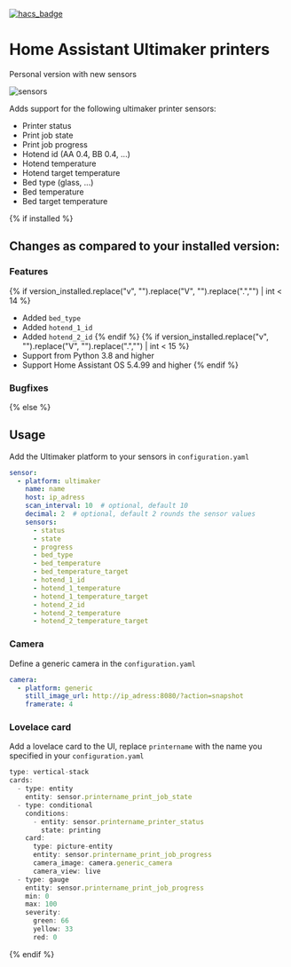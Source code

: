 [![hacs_badge](https://img.shields.io/badge/HACS-Default-orange.svg?style=for-the-badge)](https://github.com/custom-components/hacs)
# Home Assistant Ultimaker printers

Personal version with new sensors

![sensors](https://github.com/jellespijker/home-assistant-ultimaker/raw/main/resources/home-assistant-um.png)

Adds support for the following ultimaker printer sensors:

- Printer status
- Print job state
- Print job progress
- Hotend id (AA 0.4, BB 0.4, ...)
- Hotend temperature
- Hotend target temperature
- Bed type (glass, ...)
- Bed temperature
- Bed target temperature

{% if installed %}
## Changes as compared to your installed version:

### Features

{% if version_installed.replace("v", "").replace("V", "").replace(".","") | int < 14  %}
- Added `bed_type`
- Added `hotend_1_id`
- Added `hotend_2_id`
{% endif %}
{% if version_installed.replace("v", "").replace("V", "").replace(".","") | int < 15  %}
- Support from Python 3.8 and higher
- Support Home Assistant OS 5.4.99 and higher
{% endif %}

### Bugfixes

{% else %}

## Usage

Add the Ultimaker platform to your sensors in `configuration.yaml`

```yaml
sensor:
  - platform: ultimaker
    name: name
    host: ip_adress
    scan_interval: 10  # optional, default 10
    decimal: 2  # optional, default 2 rounds the sensor values
    sensors:
      - status
      - state
      - progress
      - bed_type
      - bed_temperature
      - bed_temperature_target
      - hotend_1_id
      - hotend_1_temperature
      - hotend_1_temperature_target
      - hotend_2_id
      - hotend_2_temperature
      - hotend_2_temperature_target
```

### Camera
Define a generic camera in the `configuration.yaml`

```yaml
camera:
  - platform: generic
    still_image_url: http://ip_adress:8080/?action=snapshot
    framerate: 4
```

### Lovelace card

Add a lovelace card to the UI, replace `printername` with the name you specified in your `configuration.yaml`

```typescript
type: vertical-stack
cards:
  - type: entity
    entity: sensor.printername_print_job_state
  - type: conditional
    conditions:
      - entity: sensor.printername_printer_status
        state: printing
    card:
      type: picture-entity
      entity: sensor.printername_print_job_progress
      camera_image: camera.generic_camera
      camera_view: live
  - type: gauge
    entity: sensor.printername_print_job_progress
    min: 0
    max: 100
    severity:
      green: 66
      yellow: 33
      red: 0
```

{% endif %}
